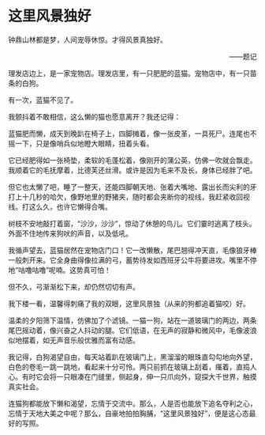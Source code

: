 # 这里风景独好

钟鼎山林都是梦，人间宠辱休惊。才得风景真独好。

<p align=right>——题记</p>

理发店边上，是一家宠物店。理发店里，有一只肥肥的蓝猫。宠物店中，有一只苗条的白狗。 

有一次，蓝猫不见了。

我颤抖着不敢相信，这么懒的猫也愿意离开？我还记得：

蓝猫肥而懒，成天到晚趴在椅子上，四脚摊着，像一张皮革，一具死尸。连尾也不摇一下，只是像哨兵似地瞪大眼睛，扭着头看。

它已经肥得如一张椅垫，柔软的毛蓬松着，像刚开的蒲公英，仿佛一吹就会飘走。我顺着它的毛抚摩着，比德芙还丝滑。或许是因为毛来不及长，身体已经胖了吧。

但它也太懒了吧，睡了一整天，还能四脚朝天地、张着大嘴地、露出长而尖利的牙打上十几秒的哈欠，像野地里的野猪夹，随时都会夹断你的视线，我赶紧收回视线。打这么久，也许它懒得合嘴。

树枝不安地敲打着窗，“沙沙，沙沙”，惊动了休憩的鸟儿。它们霎时逃离了枝头。外面不住地传来狗吠的声音，以及低吼。

我循声望去，蓝猫居然在宠物店门口！它一改懒散，尾巴翘得冲天直，毛像狼牙棒一般刺开来。它全身曲得像拉满的弓，蓄势待发如西班牙公牛将要进攻。嘴里不停地“咕噜咕噜”呢喃。这势真可怕！

但不久，弓渐渐松下来，却仍然切切有声。

我下楼一看，温馨得刺痛了我的双眼，这里风景独（从来的狗都追着猫咬）好。

温柔的夕阳筛下温情，仿佛加了个滤镜。一猫一狗，站在一道玻璃门的两边，两条尾巴摇动着，像兴奋之人抖动的腿。它们低语，在无声的寂静和微风中，毛像波浪似地摆着，如无声音乐般优雅而富有动感。

我记得，白狗渴望自由，每天站着趴在玻璃门上，黑溜溜的眼珠直勾勾地向外望，白色的卷毛一跳一跳地，看起来十分可怜。两只前抓在玻璃上刮着，瘙着，直捣人心。有时它会将一只眼凑在门缝里，侧起身，伸一只爪向外，窥探大千世界，触摸真实社会。

连猫狗都能放下懒和渴望，忘情于交流中。那么，人是否也能放下追名夺利之心，忘情于天地大美之中呢？那么，自豪地拍拍胸脯，“这里风景独好”，便是这心态最好的写照。